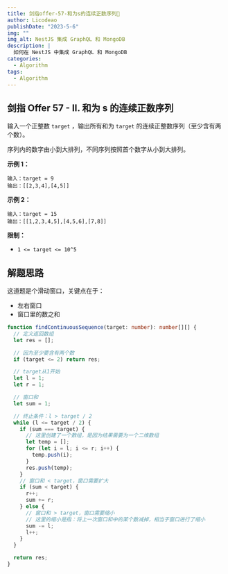 ```yaml
---
title: 剑指offer-57-和为s的连续正数序列📌
author: Licodeao
publishDate: "2023-5-6"
img: ""
img_alt: NestJS 集成 GraphQL 和 MongoDB
description: |
  如何在 NestJS 中集成 GraphQL 和 MongoDB
categories:
  - Algorithm
tags:
  - Algorithm
---
```


## 剑指 Offer 57 - II. 和为 s 的连续正数序列

输入一个正整数 `target` ，输出所有和为 `target` 的连续正整数序列（至少含有两个数）。

序列内的数字由小到大排列，不同序列按照首个数字从小到大排列。

**示例 1：**

```
输入：target = 9
输出：[[2,3,4],[4,5]]
```

**示例 2：**

```
输入：target = 15
输出：[[1,2,3,4,5],[4,5,6],[7,8]]
```

**限制：**

- `1 <= target <= 10^5`

## 解题思路

这道题是个滑动窗口，关键点在于：

- 左右窗口
- 窗口里的数之和

```typescript
function findContinuousSequence(target: number): number[][] {
  // 定义返回数组
  let res = [];

  // 因为至少要含有两个数
  if (target <= 2) return res;

  // target从1开始
  let l = 1;
  let r = 1;

  // 窗口和
  let sum = 1;

  // 终止条件：l > target / 2
  while (l <= target / 2) {
    if (sum === target) {
      // 这里创建了一个数组，是因为结果需要为一个二维数组
      let temp = [];
      for (let i = l; i <= r; i++) {
        temp.push(i);
      }
      res.push(temp);
    }
    // 窗口和 < target，窗口需要扩大
    if (sum < target) {
      r++;
      sum += r;
    } else {
      // 窗口和 > target，窗口需要缩小
      // 这里的缩小是指：将上一次窗口和中的某个数减掉，相当于窗口进行了缩小
      sum -= l;
      l++;
    }
  }

  return res;
}
```

